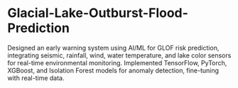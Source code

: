 # Glacial-Lake-Outburst-Flood-Prediction
Designed an early warning system using AI/ML for GLOF risk prediction, integrating seismic, rainfall, wind, water temperature, and lake color sensors for real-time environmental monitoring. Implemented TensorFlow, PyTorch, XGBoost, and Isolation Forest models for anomaly detection, fine-tuning with real-time data.
